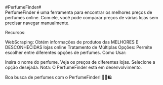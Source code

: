 
#PerfumeFinder#<br>
PerfumeFinder é uma ferramenta para encontrar os melhores preços de perfumes online. Com ele, você pode comparar preços de várias lojas sem precisar navegar manualmente.

Recursos:

WebScraping: Obtém informações de produtos das MELHORES E DESCONHECIDAS lojas online
Tratamento de Múltiplas Opções: Permite escolher entre diferentes opções de perfumes.
Como Usar:

Insira o nome do perfume.
Veja os preços de diferentes lojas.
Selecione a opção desejada.
Nota: O PerfumeFinder está em desenvolvimento.

Boa busca de perfumes com o PerfumeFinder! 🌸👃🛍️
